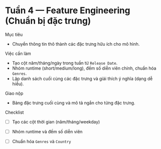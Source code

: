 # Tuần 4 — Feature Engineering (Chuẩn bị đặc trưng)

Mục tiêu
- Chuyển thông tin thô thành các đặc trưng hữu ích cho mô hình.

Việc cần làm
- Tạo cột năm/tháng/ngày trong tuần từ `Release Date`.
- Nhóm runtime (short/medium/long), đếm số diễn viên chính, chuẩn hóa `Genres`.
- Lập danh sách cuối cùng các đặc trưng và giải thích ý nghĩa (dạng dễ hiểu).

Giao nộp
- Bảng đặc trưng cuối cùng và mô tả ngắn cho từng đặc trưng.

Checklist
- [ ] Tạo các cột thời gian (năm/tháng/weekday)
- [ ] Nhóm runtime và đếm số diễn viên
- [ ] Chuẩn hóa `Genres` và `Country`

